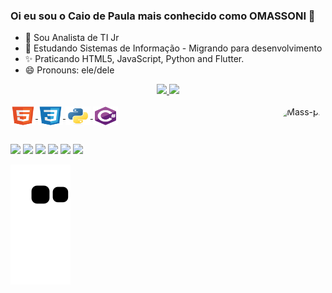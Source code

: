 ### Oi eu sou o Caio de Paula mais conhecido como OMASSONI 👋

- 🔭 Sou Analista de TI Jr
- 🌱 Estudando Sistemas de Informação - Migrando para desenvolvimento
- ✨ Praticando HTML5, JavaScript, Python and Flutter.
- 😄 Pronouns: ele/dele
<div align="center">
  <a href="https://github.com/0MASSONI">
  <img height="180em" src="https://github-readme-stats.vercel.app/api?username=0MASSONI&show_icons=true&theme=dracula&include_all_commits=true&count_private=true"/>
  <img height="180em" src="https://github-readme-stats.vercel.app/api/top-langs/?username=0MASSONI&layout=compact&langs_count=7&theme=dracula"/>
</div>
 <div style="display: inline_block"><br>
  <img align="center" alt="Mass-HTML" height="30" width="40" src="https://raw.githubusercontent.com/devicons/devicon/master/icons/html5/html5-original.svg">
  <img align="center" alt="Mass-CSS" height="30" width="40" src="https://raw.githubusercontent.com/devicons/devicon/master/icons/css3/css3-original.svg">
  <img align="center" alt="Mass-Python" height="30" width="40" src="https://raw.githubusercontent.com/devicons/devicon/master/icons/python/python-original.svg">
  <img align="center" alt="Mass-Csharp" height="30" width="40" src="https://raw.githubusercontent.com/devicons/devicon/master/icons/csharp/csharp-original.svg">
  <img align="right" alt="Mass-pic" height="150" style="border-radius:50px;"src="https://media.discordapp.net/attachments/885153849587957800/984486891925667840/massoni.png?width=473&height=473">
</div>
  
  ##
  
  <div> 
  <a href="https://www.youtube.com/channel/" target="_blank"><img src="https://img.shields.io/badge/YouTube-FF0000?style=for-the-badge&logo=youtube&logoColor=white" target="_blank"></a>
  <a href="https://instagram.com/omassoni" target="_blank"><img src="https://img.shields.io/badge/-Instagram-%23E4405F?style=for-the-badge&logo=instagram&logoColor=white" target="_blank"></a>
 	<a href="https://www.twitch.tv/omassoni" target="_blank"><img src="https://img.shields.io/badge/Twitch-9146FF?style=for-the-badge&logo=twitch&logoColor=white" target="_blank"></a>
 <a href="https://discord.gg/79kzF2wAgk" target="_blank"><img src="https://img.shields.io/badge/Discord-7289DA?style=for-the-badge&logo=discord&logoColor=white" target="_blank"></a> 
  <a href = "mailto:contato.omassoni@gmail.com"><img src="https://img.shields.io/badge/-Gmail-%23333?style=for-the-badge&logo=gmail&logoColor=white" target="_blank"></a>
  <a href="https://www.linkedin.com/in/omassoni" target="_blank"><img src="https://img.shields.io/badge/-LinkedIn-%230077B5?style=for-the-badge&logo=linkedin&logoColor=white" target="_blank"></a> 
 
  ![Snake animation](https://github.com/0MASSONI/0MASSONI/blob/output/github-contribution-grid-snake.svg)
 
</div>
  
